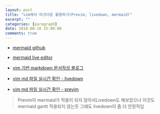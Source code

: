 ```yaml
---
layout: post
title: "vim에서 마크다운 활용하기(Previm, livedown, mermaid)"
excerpt: ""
categories: [paragraph]
date: 2018-08-16 15:00:00
comments: true
---
```


- [mermaid github](https://mermaidjs.github.io)
- [mermaid live editor](https://mermaidjs.github.io/mermaid-live-editor/#/edit/eyJjb2RlIjoiZ2FudHRcbiAgICB0aXRsZSBnYW50dCB0ZXN0XG4gICAgZGF0ZUZvcm1hdCBZWS1NTS1ERFxuICAgIHNlY3Rpb24gU2VjdGlvblxuICAgIEEgdGFzayA6IGExLCAxOC0wOC0wOCwgM2RcbiIsIm1lcm1haWQiOnsidGhlbWUiOiJkZWZhdWx0In19)

- [vim 기반 markdown 문서작성 블로그](http://seonhyu.github.io/2015/10/12/markdown-workflow.html)

- [vim md 파일 실시간 확인 - livedown](https://github.com/shime/vim-livedown)
- [vim md 파일 실시간 확인 - previm](https://github.com/previm/previm)
> Previm이 mermaid가 적용이 되지 않아서Livedown도 해보았으나 이것도 mermaid gantt 적용되지 않는듯
> 그래도 livedown이 좀 더 안정적임
